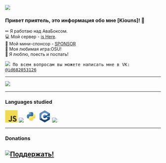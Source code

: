 <img align="left" width="240" src="https://i.imgur.com/yagsfnA.png"> <samp> <br>
### Привет приятель, это информация обо мне [Kiouns]! 💎
  
✏ Я работаю над АваБоксом. <br>
💻 Мой сервер  - [is Here]. <br>
💾 Мой мини-спонсор - [SPONSOR]<br>
🚀 Моя любимая игра:OSU! <br> 
🌈 Я люблю, поесть и поспать! <br> 

  <samp><img src="https://img.icons8.com/color/48/000000/telegram-app--v1.png" width="17"> По всем вопросам вы можете написать мне в VK: [@id682053126](https://vk.com/id682053126) </samp>

---
  


<a href="https://discord.gg/exkBruYAFJ">
  <img src="https://invidget.switchblade.xyz/exkBruYAFJ" />
</a>
  
---
### **Languages studied**

<img height="40" src="https://raw.githubusercontent.com/github/explore/80688e429a7d4ef2fca1e82350fe8e3517d3494d/topics/javascript/javascript.png">  <img height="40" src="https://img.icons8.com/color/48/000000/android-os.png"/>  <img height="40" src="https://raw.githubusercontent.com/github/explore/80688e429a7d4ef2fca1e82350fe8e3517d3494d/topics/python/python.png">  <img height="40" src="https://raw.githubusercontent.com/github/explore/80688e429a7d4ef2fca1e82350fe8e3517d3494d/topics/cpp/cpp.png"> <img height="40" src="https://img.icons8.com/color/48/000000/java-coffee-cup-logo--v1.png"/>

  
[is Here]: https://discord.gg/exkBruYAFJ
[SPONSOR]: https://vk.com/baddrop

  
---
### **Donations**
<a href="https://donate.qiwi.com/payin/utsukushii" target="_blank"><img src="https://donate.qiwi.com/help/assets/03466e29983ec1c1ce20298c3802251d.svg" alt="Поддержать!" width="217px" ></a>
---
